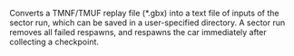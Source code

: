 Converts a TMNF/TMUF replay file (*.gbx) into a text file of inputs of the sector run, which can be saved in a user-specified directory.
A sector run removes all failed respawns, and respawns the car immediately after collecting a checkpoint.
